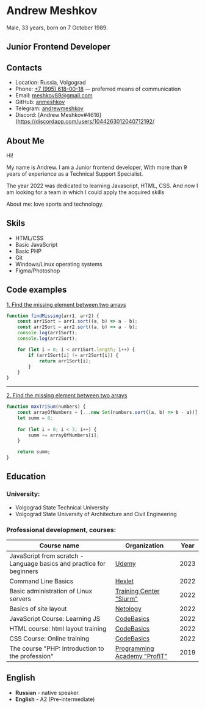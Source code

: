 # Andrew Meshkov

Male, 33 years, born on 7 October 1989.

## Junior Frontend Developer

## Contacts
- Location: Russia, Volgograd
- Phone: [+7 (995) 618-00-18](tel:+79956180018) — preferred means of communication
- Email:  [meshkov89@gmail.com](mailto:meshkov89@gmail.com)
- GitHub:  [anmeshkov](https://github.com/anmeshkov)
- Telegram: [andrewmeshkov](https://t.me/andrewmeshkov)
- Discord: [Andrew Meshkov#4616](https://discordapp.com/users/1044263012040712192/

## About Me
Hi!

My name is Andrew. I am a Junior frontend developer,
With more than 9 years of experience as a Technical Support Specialist. 

The year 2022 was dedicated to learning Javascript, HTML, CSS. And now I am looking for a team in which I could apply the acquired skills

About me: love sports and technology.

## Skils
- HTML/CSS
- Basic JavaScript
- Basic PHP
- Git
- Windows/Linux operating systems
- Figma/Photoshop

## Code examples
[1. Find the missing element between two arrays](https://www.codewars.com/kata/5a5915b8d39ec5aa18000030 "Codewars.com")

```javascript
function findMissing(arr1, arr2) {
    const arr1Sort = arr1.sort((a, b) => a - b);
    const arr2Sort = arr2.sort((a, b) => a - b);
    console.log(arr1Sort);
    console.log(arr2Sort);

    for (let i = 0; i < arr1Sort.length; i++) {
        if (arr1Sort[i] != arr2Sort[i]) {
            return arr1Sort[i];
        }
    }
}
```

---

[2. Find the missing element between two arrays](https://www.codewars.com/kata/5aa1bcda373c2eb596000112 "Codewars.com")

```javascript
function maxTriSum(numbers) {
    const arrayOfNumbers = [...new Set(numbers.sort((a, b) => b - a))];
    let summ = 0;
    
    for (let i = 0; i < 3; i++) {
        summ += arrayOfNumbers[i];    
    }

    return summ;
}
```

## Education
### University:
- Volgograd State Technical University
- Volgograd State University of Architecture and Civil Engineering

### Professional development, courses:

| Course name                                                           | Organization                                                              | Year |
|-----------------------------------------------------------------------|---------------------------------------------------------------------------|------|
| JavaScript from scratch - Language basics and practice for beginners  | [Udemy](https://www.udemy.com/ "Udemy")                                   | 2023 |
| Command Line Basics                                                   | [Hexlet](https://ru.hexlet.io "Hexlet")                                   | 2022 |
| Basic administration of Linux servers                                 | [Training Center "Slurm"](https://edu.slurm.io/ "Training Center Slurm")  | 2022 |
| Basics of site layout                                                 | [Netology](https://netology.ru/  "Netology")                              | 2022 |
| JavaScript Course: Learning JS                                        | [CodeBasics](https://code-basics.com/ "CodeBasics")                       | 2022 |
| HTML course: html layout training                                     | [CodeBasics](https://code-basics.com/ "CodeBasics")                       | 2022 |
| CSS Course: Online training                                           | [CodeBasics](https://code-basics.com/ "CodeBasics")                       | 2022 |
| The course "PHP: Introduction to the profession"                      | [Programming Academy "ProfIT"](https://pr-of-it.ru/ "ProfIT")             | 2019 |

## English
- **Russian** - native speaker.
- **English** - A2 (Pre-intermediate)
